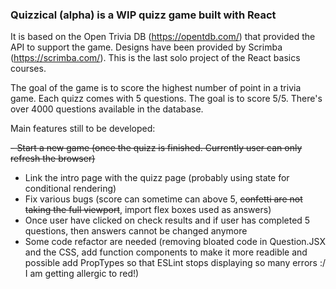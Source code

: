 ### Quizzical (alpha) is a WIP quizz game built with React

It is based on the Open Trivia DB (https://opentdb.com/) that provided the API to support the game. Designs have been provided by Scrimba (https://scrimba.com/). This is the last solo project of the React basics courses.

The goal of the game is to score the highest number of point in a trivia game.
Each quizz comes with 5 questions. The goal is to score 5/5. There's over 4000 questions available in the database.

Main features still to be developed:

~~- Start a new game (once the quizz is finished. Currently user can only refresh the browser)~~

- Link the intro page with the quizz page (probably using state for conditional rendering)
- Fix various bugs (score can sometime can above 5, ~~confetti are not taking the full viewport~~, import flex boxes used as answers)
- Once user have clicked on check results and if user has completed 5 questions, then answers cannot be changed anymore
- Some code refactor are needed (removing bloated code in Question.JSX and the CSS, add function components to make it more readible and possible add PropTypes so that ESLint stops displaying so many errors :/ I am getting allergic to red!)
